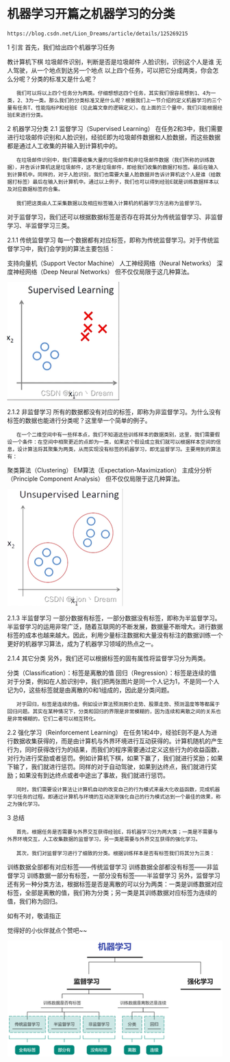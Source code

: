 # 机器学习开篇之机器学习的分类

```
https://blog.csdn.net/Lion_Dreams/article/details/125269215
```

1  引言
首先，我们给出四个机器学习任务

教计算机下棋
垃圾邮件识别，判断是否是垃圾邮件
人脸识别，识别这个人是谁
无人驾驶，从一个地点到达另一个地点
以上四个任务，可以把它分成两类，你会怎么分呢？分类的标准又是什么呢？

       我们可以将以上四个任务分为两类。仔细想想这四个任务，其实我们很容易想到1、4为一类，2、3为一类。那么我们的分类标准又是什么呢？根据我们上一节介绍的定义机器学习的三个量有任务T、性能指标P和经验E（见此篇文章的逻辑定义）。在上面的三个量中，我们只能根据经验E来进行分类。

2  机器学习分类
2.1  监督学习（Supervised Learning）
       在任务2和3中，我们需要进行垃圾邮件识别和人脸识别，经验E即为垃圾邮件数据和人脸数据，而这些数据都是通过人工收集的并输入到计算机中的。

       在垃圾邮件识别中，我们需要收集大量的垃圾邮件和非垃圾邮件数据（我们所称的训练数据），并告诉计算机这是垃圾邮件，这不是垃圾邮件，即给我们收集的数据打标签。最后在输入到计算机中。同样的，对于人脸识别，我们也需要大量人脸数据并告诉计算机这个人是谁（给数据打标签）最后在输入到计算机中。通过以上例子，我们也可以得到经验E就是训练数据样本以及对应数据标签的合集。
    
       我们把这类由人工采集数据以及相应标签输入计算机的机器学习方法称为监督学习。

对于监督学习，我们还可以根据数据标签是否存在将其分为传统监督学习、非监督学习、半监督学习三类。

2.1.1  传统监督学习
       每一个数据都有对应标签，即称为传统监督学习。对于传统监督学习中，我们会学到的算法主要包括：

支持向量机（Support Vector Machine）
人工神经网络（Neural Networks）
深度神经网络（Deep Neural Networks）
但不仅仅局限于这几种算法。

 ![img](02%20-%20%E6%9C%BA%E5%99%A8%E5%AD%A6%E4%B9%A0%E5%BC%80%E7%AF%87%E4%B9%8B%E6%9C%BA%E5%99%A8%E5%AD%A6%E4%B9%A0%E7%9A%84%E5%88%86%E7%B1%BB.assets/dd59c5301cb74071b8502be1ede817d3.png) 

2.1.2  非监督学习
       所有的数据都没有对应的标签，即称为非监督学习。为什么没有标签的数据也能进行分类呢？这里举一个简单的例子。



       在一个二维空间中有一些样本点，我们不知道这些训练样本的数据类别，这里，我们需要假设一个条件：在空间中相聚更近的点即为一类，如果这个假设成立我们就可以根据样本空间的信息，设计算法将其聚集为两类，从而实现没有标签的机器学习，即无监督学习。主要用到的算法有：

聚类算法（Clustering）
EM算法（Expectation-Maximization）
主成分分析（Principle Component Analysis）
但不仅仅局限于这几种算法。

 ![img](02%20-%20%E6%9C%BA%E5%99%A8%E5%AD%A6%E4%B9%A0%E5%BC%80%E7%AF%87%E4%B9%8B%E6%9C%BA%E5%99%A8%E5%AD%A6%E4%B9%A0%E7%9A%84%E5%88%86%E7%B1%BB.assets/2be1840850d84f42a51615510cda187d.png) 

2.1.3  半监督学习
       一部分数据有标签，一部分数据没有标签，即称为半监督学习。半监督学习的运用非常广泛，随着互联网的不断发展，数据量不断增大。进行数据标签的成本也越来越大。因此，利用少量标注数据和大量没有标注的数据训练一个更好的机器学习算法，成为了机器学习领域的热点之一。

2.1.4  其它分类
       另外，我们还可以根据标签的固有属性将监督学习分为两类。

分类（Classification）：标签是离散的值
回归（Regression）：标签是连续的值
       对于分类，例如在人脸识别中，我们把两张图片是同一个人记为1，不是同一个人记为0，这些标签就是由离散的0和1组成的，因此是分类问题。

       对于回归，标签是连续的值。例如设计算法预测房价走势、股票走势、预测温度等等都属于回归问题。其实在某种情况下，分类和回归的界限是非常模糊的，因为连续和离散之间的关系也是非常模糊的，它们二者可以相互转化。

2.2  强化学习（Reinforcement Learning）
       在任务1和4中，经验E则不是人为进行数据收集获得的，而是由计算机与外界环境进行互动获得的。计算机随机的产生行为，同时获得改行为的结果，而我们的程序需要通过定义这些行为的收益函数，对行为进行奖励或者惩罚。例如计算机下棋，如果下赢了，我们就进行奖励；如果下输了，我们就进行惩罚。同样的对于自动驾驶，如果到达终点，我们就进行奖励；如果没有到达终点或者中途出了事故，我们就进行惩罚。

       同时，我们需要设计算法让计算机自动的改变自己的行为模式来最大化收益函数，完成机器学习任务的过程。即通过计算机与环境的互动逐渐强化自己的行为模式达到一个最佳的效果，称之为强化学习。

3  总结




       首先，根据任务是否需要与外界交互获得经验E，将机器学习分为两大类；一类是不需要与外界环境交互，人工收集数据的监督学习，另一类是需要与外界交互获得的强化学习。
    
       其次，我们对监督学习进行了细致的分类。根据训练样本是否有标签我们将其分为三类：

训练数据全部都有对应标签——传统监督学习
训练数据全部都没有标签——非监督学习
训练数据一部分有标签，一部分没有标签——半监督学习
       另外，监督学习还有另一种分类方法，根据标签是否是离散的可以分为两类：一类是训练数据对应标签，全部是离散的值，我们称为分类；另一类是其训练数据对应标签为连续的值，我们称为回归。

如有不对，敬请指正

觉得好的小伙伴就点个赞吧~~

 ![img](02%20-%20%E6%9C%BA%E5%99%A8%E5%AD%A6%E4%B9%A0%E5%BC%80%E7%AF%87%E4%B9%8B%E6%9C%BA%E5%99%A8%E5%AD%A6%E4%B9%A0%E7%9A%84%E5%88%86%E7%B1%BB.assets/0187619fdbec4d90880906df35be9110.png) 

